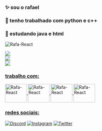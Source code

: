 ### ✨ sou o rafael
### 🔭 tenho trabalhado com python e c++
### 🌱 estudando java e html

<div>
<img align="righ" alt="Rafa-React"
 src="https://cdn.discordapp.com/attachments/1141545773914406976/1141545897189179413/MyGif_1692235976585.gif" />

<a href="https://beacons.ai/Dapper18r">

![](https://github-readme-stats.vercel.app/api?username=dapper18r&theme=dracula&hide_border=false&include_all_commits=false&count_private=false)<br/>
![](https://github-readme-streak-stats.herokuapp.com/?user=dapper18r&theme=dracula&hide_border=false)<br/>
![](https://github-readme-stats.vercel.app/api/top-langs/?username=dapper18r&theme=dracula&hide_border=false&include_all_commits=false&count_private=false&layout=compact)

</div>

### trabalho com:         
<img align="center" alt="Rafa-React" height="60" width="70"
 src="https://cdn.jsdelivr.net/gh/devicons/devicon/icons/canva/canva-original.svg" />
<img align="center" alt="Rafa-React" height="60" width="70"
 src="https://cdn.jsdelivr.net/gh/devicons/devicon/icons/python/python-plain.svg" />
<img align="center" alt="Rafa-React" height="60" width="70"
 src="https://cdn.jsdelivr.net/gh/devicons/devicon/icons/vscode/vscode-original.svg" />
 <img align="center" alt="Rafa-React" height="60" width="70"
 src="https://cdn.jsdelivr.net/gh/devicons/devicon/icons/cplusplus/cplusplus-plain.svg" />

 ### redes sociais:
</div>

[![Discord](https://img.shields.io/badge/Discord-%237289DA.svg?logo=discord&logoColor=white)](https://discord.gg/caixitos#3206) 
[![Instagram](https://img.shields.io/badge/Instagram-%23E4405F.svg?logo=Instagram&logoColor=white)](https://instagram.com/dapper18r)
[![Twitter](https://img.shields.io/badge/Twitter-%231DA1F2.svg?logo=Twitter&logoColor=white)](https://twitter.com/dp_barros) 

